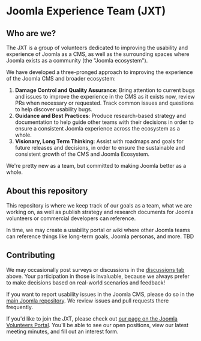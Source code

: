 # Joomla Experience Team (JXT)

## Who are we?
The JXT is a group of volunteers dedicated to improving the usability and experience of Joomla as a CMS, as well as the surrounding spaces where Joomla exists as a community (the "Joomla ecosystem").

We have developed a three-pronged approach to improving the experience of the Joomla CMS and broader ecosystem:

1. **Damage Control and Quality Assurance**: Bring attention to current bugs and issues to improve the experience in the CMS as it exists now, review PRs when necessary or requested. Track common issues and questions to help discover usability bugs.
2. **Guidance and Best Practices**: Produce research-based strategy and documentation to help guide other teams with their decisions in order to ensure a consistent Joomla experience across the ecosystem as a whole.
3. **Visionary, Long Term Thinking**: Assist with roadmaps and goals for future releases and decisions, in order to ensure the sustainable and consistent growth of the CMS and Joomla Ecosystem.

We're pretty new as a team, but committed to making Joomla better as a whole.

## About this repository
This repository is where we keep track of our goals as a team, what we are working on, as well as publish strategy and research documents for Joomla volunteers or commercial developers can reference.

In time, we may create a usability portal or wiki where other Joomla teams can reference things like long-term goals, Joomla personas, and more. TBD

## Contributing
We may occasionally post surveys or discussions in the [discussions tab](https://github.com/joomla/jxt/discussions) above. Your participation in those is invaluable, because we always prefer to make decisions based on real-world scenarios and feedback!

If you want to report usability issues in the Joomla CMS, please do so in the [main Joomla repository](https://github.com/joomla/joomla-cms). We review issues and pull requests there frequently.

If you'd like to join the JXT, please check out [our page on the Joomla Volunteers Portal](https://volunteers.joomla.org/teams/joomla-experience-team). You'll be able to see our open positions, view our latest meeting minutes, and fill out an interest form. 
